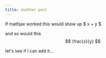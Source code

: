 ```yaml
---
title: another post
---
```


If mathjax worked this would show up $ x + y $ 

and so would this $$ \frac{x}{y} $$

let's see if I can add it...